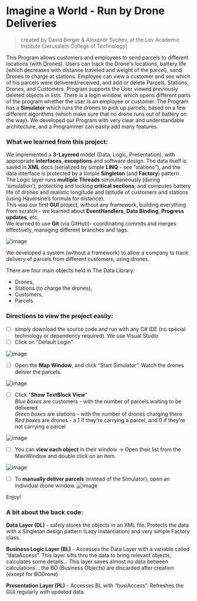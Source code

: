 # Imagine a World - Run by Drone Deliveries
>created by David Berger & Alexandr Sychev, at the Lev Academic Institute (Jerusalem College of Technology)

This Program allows customers and employees to send parcels to different locations (with Drones). Users can track the Drone's locations, battery life (which decreases with distance traveled and weight of the parcel), send Drones to charge at stations. Employee can view a customer and see which of his parcels were delivered/received, and add or delete Parcels, Stations, Drones, and Customers. Program supports the User viewed previously deleted objects in lists. There is a login window, which opens different parts of the program whether the user is an employee or customer. 
The Program has a **Simulator** which runs the drones to pick up parcels, based on a few different algorithms (which make sure that no drone runs out of battery on the way).
We developed our Program with very clear and understandable architecture, and a Programmer can easily add many features.

### What we learned from this project:
We implemented a **3-Layered** model (Data, Logic, Presentation), with appropriate **interfaces**, **exceptions** and software design. 
The data itself is saved in **XML** docs (serialized by simple **LINQ** - see “stations”), and the data interface is protected by a simple **Singleton** (and **Factory**) pattern.    
The Logic layer runs **multiple Threads** simoultaneously (during ‘simulation’), protecting and locking **critical sections**, and computes battery life of drones and realistic longitude and latitude of customers and stations (using Haversine’s formula for distance).    
This was our first **GUI** project, without any framework, building everything from scratch - we learned about **EventHandlers**, **Data Binding**, **Progress updates**, etc.    
We learned to use **Git** (via GitHub)- coordinating commits and merges effectively, managing different branches and tags.  

![image](https://user-images.githubusercontent.com/91850832/151113497-51e38999-ec63-45c5-bc7f-823057499d80.png)




We developed a system (without a framework) to allow a company to track delivery of parcels from different customers, using drones.

There are four main objects held in The Data Library: 
- Drones, 
- Stations (to charge the drones), 
- Customers, 
- Parcels. 

### Directions to view the project easily:
- [ ] simply download the source code and run with any C# IDE (no special technology or dependency required). We use Visual Studio
- [ ] Click on “Default Login”  
  
![image](https://user-images.githubusercontent.com/91850832/173566369-d929f788-b5e6-4c41-bef1-155e84e6c5c9.png)

- [ ] Open the **Map Window**, and click “Start Simulator”. Watch the drones deliver the parcels. 
  
![image](https://user-images.githubusercontent.com/91850832/151113568-cfdd7a80-e7e7-478e-9602-8b1a66fa6a8d.png)
  
- [ ] Click "**Show TextBlock View**" \
_Blue boxes_ are customers - with the number of parcels waiting to be delivered \
_Green boxes_ are stations - with the number of drones charging there \
_Red boxes_ are drones - a 1 if they're carrying a parcel, and 0 if they're not carrying a parcel
  
![image](https://user-images.githubusercontent.com/91850832/151113656-d721aa1e-05b6-4902-bcab-2da433aca861.png)
  
- [ ] You can **view each object** in their window -> Open their list from the MainWindow and double click on an item.   
  
![image](https://user-images.githubusercontent.com/91850832/151113962-6608fe12-070f-496e-a9a3-312adaeace10.png)
  
- [ ]  To **manually deliver parcels** (instead of the Simulator), open an individual drone window. 
![image](https://user-images.githubusercontent.com/91850832/151115429-3ec90b42-6c59-4bdf-ba48-750a9b34c5db.png)


Enjoy!


### A bit about the back code:

**Data Layer (DL)**  - safely stores the objects in an XML file. Protects the data with a Singleton design pattern (Lazy Instantiation) and very simple Factory class.

**Business Logic Layer (BL)** - Accesses the Data Layer with a variable called “dataAccess”. 
This layer sifts thru the data to bring relevant objects, calculates some details...
This layer saves almost no data between calculations... the BO (Business Objects) are discarded after creation (except for BODrone) 

**Presentation Layer (PL)** - 
Accesses BL with “busiAccess”.
Refreshes the GUI regularly with updated data.


